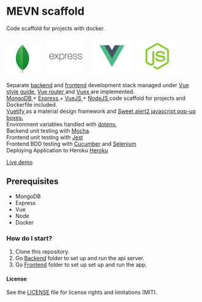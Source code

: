 # MEVN scaffold

Code scaffold for projects with docker. 

<img src="docs/mongodb-logo.png" height="85" />&nbsp;&nbsp;&nbsp;&nbsp;&nbsp;<img src="docs/expressjs-logo.png" height="100" />&nbsp;&nbsp;&nbsp;&nbsp;&nbsp;<img src="docs/vue-logo.png" height="100" />&nbsp;&nbsp;&nbsp;&nbsp;&nbsp;<img src="docs/node-logo.png" height="100" />

Separate <a href="backend/">backend</a> and <a href="frontend/">frontend</a> development stack managed under <a href="https://vuejs.org/v2/style-guide/" target="_blank"> Vue style guide</a>, <a href="https://router.vuejs.org/" target="_blank"> Vue router </a> and <a href="https://vuex.vuejs.org/" target="_blank"> Vuex </a> are implemented.</br><a href="https://www.mongodb.com/" target="_blank">MongoDB </a> + <a href="http://expressjs.com/" target="_blank">Express </a> + <a href="https://vuejs.org/" target="_blank"> VueJS </a> + <a href="https://nodejs.org/en/" target="_blank">NodeJS </a> code scaffold for projects and Dockerfile included. </br><a href="https://vuetifyjs.com/en/" target="_blank">Vuetify </a> as a material design framework and <a href="https://sweetalert2.github.io/" target="_blank">Sweet alert2 javascript pop-up boxes.</a></br> Environment variables handled with <a href="https://www.npmjs.com/package/dotenv" target="_blank">dotenv.</a></br> Backend unit testing with <a href="https://mochajs.org/" target="_blank">Mocha</a>.</a></br> Frontend unit testing with <a href="https://jestjs.io/" target="_blank">Jest</a> </br> Frontend BDD testing with <a href="https://cucumber.io/" target="_blank">Cucumber</a> and <a href="https://selenium.dev" target="_blank"> Selenium </a></br> Deploying Application to Heroku <a href="https://www.heroku.com/" target="_blank"> Heroku</a>

<a href="https://mevn-scaffold.herokuapp.com" target="_blank">Live demo</a>

## Prerequisites

 - MongoDB
 - Express 
 - Vue
 - Node
 - Docker

### How do I start?

1. Clone this repository.   
2. Go <a href="backend/">Backend</a> folder to set up and run the api server. 
3. Go <a href="frontend/">Frontend</a> folder to set up set up and run the app.

#### License
See the [LICENSE](LICENSE.md) file for license rights and limitations (MIT).
